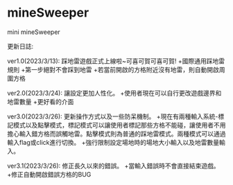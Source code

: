# mineSweeper
mini mineSweeper

更新日誌:

ver1.0(2023/3/13):
 踩地雷遊戲正式上線啦~可喜可賀可喜可賀!
 +國際通用踩地雷規則
 +第一步絕對不會踩到地雷
 +若當前開啟的方格附近沒有地雷，則自動開啟周圍方格
 
ver2.0(2023/3/24):
 讓設定更加人性化。
 +使用者現在可以自行更改遊戲邊界和地雷數量
 +更好看的介面

ver3.0(2023/3/26):
 更新操作方式以及一些防呆機制。
 +現在有兩種輸入系統-標記模式以及點擊模式，標記模式可以讓使用者標記那些方格不能碰，讓使用者不用擔心輸入錯方格而誤觸地雷。點擊模式則為普通的踩地雷模式。兩種模式可以通過輸入flag或click進行切換。
 +強行限制設定場地時的場地大小輸入以及地雷數量輸入。
 
 ver3.1(2023/3/26):
   修正長久以來的錯誤。
   +當輸入錯誤時不會直接結束遊戲。
   +修正自動開啟錯誤方格的BUG
